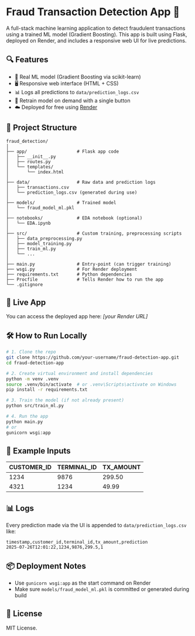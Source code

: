 # Fraud Transaction Detection App 🚨

A full-stack machine learning application to detect fraudulent transactions using a trained ML model (Gradient Boosting). This app is built using Flask, deployed on Render, and includes a responsive web UI for live predictions.

## 🔍 Features

- 🧠 Real ML model (Gradient Boosting via scikit-learn)
- 🖥️ Responsive web interface (HTML + CSS)
- 📊 Logs all predictions to `data/prediction_logs.csv`
- 🔁 Retrain model on demand with a single button
- ☁️ Deployed for free using [Render](https://render.com)

## 📁 Project Structure

```
fraud_detection/
│
├── app/                   # Flask app code
│   ├── __init__.py
│   ├── routes.py
│   └── templates/
│       └── index.html
│
├── data/                  # Raw data and prediction logs
│   ├── transactions.csv
│   └── prediction_logs.csv (generated during use)
│
├── models/                # Trained model
│   └── fraud_model_ml.pkl
│
├── notebooks/             # EDA notebook (optional)
│   └── EDA.ipynb
│
├── src/                   # Custom training, preprocessing scripts
│   ├── data_preprocessing.py
│   ├── model_training.py
│   ├── train_ml.py
│   └── ...
│
├── main.py                # Entry-point (can trigger training)
├── wsgi.py                # For Render deployment
├── requirements.txt       # Python dependencies
├── Procfile               # Tells Render how to run the app
└── .gitignore
```

## 🚀 Live App

You can access the deployed app here: _[your Render URL]_

## 🛠️ How to Run Locally

```bash
# 1. Clone the repo
git clone https://github.com/your-username/fraud-detection-app.git
cd fraud-detection-app

# 2. Create virtual environment and install dependencies
python -m venv .venv
source .venv/bin/activate  # or .venv\Scripts\activate on Windows
pip install -r requirements.txt

# 3. Train the model (if not already present)
python src/train_ml.py

# 4. Run the app
python main.py
# or
gunicorn wsgi:app
```

## 🧪 Example Inputs

| CUSTOMER_ID | TERMINAL_ID | TX_AMOUNT |
|-------------|-------------|-----------|
| 1234        | 9876        | 299.50    |
| 4321        | 1234        | 49.99     |

## 📊 Logs

Every prediction made via the UI is appended to `data/prediction_logs.csv` like:

```
timestamp,customer_id,terminal_id,tx_amount,prediction
2025-07-26T12:01:22,1234,9876,299.5,1
```

## 📦 Deployment Notes

- Use `gunicorn wsgi:app` as the start command on Render
- Make sure `models/fraud_model_ml.pkl` is committed or generated during build

## 📄 License

MIT License.